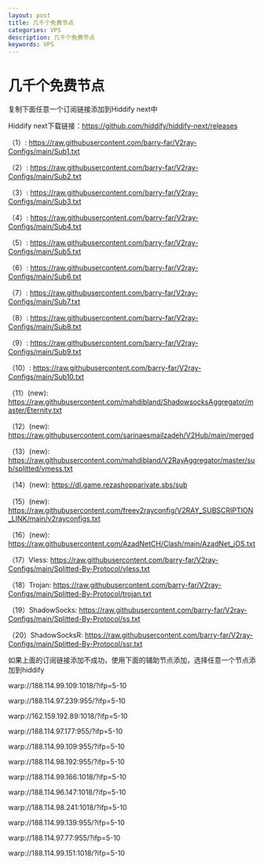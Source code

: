 ```yaml
---
layout: post
title: 几千个免费节点
categories: VPS
description: 几千个免费节点
keywords: VPS
---
```


# 几千个免费节点

复制下面任意一个订阅链接添加到Hiddify next中

Hiddify next下载链接：https://github.com/hiddify/hiddify-next/releases

（1）: https://raw.githubusercontent.com/barry-far/V2ray-Configs/main/Sub1.txt

（2）: https://raw.githubusercontent.com/barry-far/V2ray-Configs/main/Sub2.txt

（3）: https://raw.githubusercontent.com/barry-far/V2ray-Configs/main/Sub3.txt

（4）: https://raw.githubusercontent.com/barry-far/V2ray-Configs/main/Sub4.txt

（5）: https://raw.githubusercontent.com/barry-far/V2ray-Configs/main/Sub5.txt

（6）: https://raw.githubusercontent.com/barry-far/V2ray-Configs/main/Sub6.txt

（7）: https://raw.githubusercontent.com/barry-far/V2ray-Configs/main/Sub7.txt

（8）: https://raw.githubusercontent.com/barry-far/V2ray-Configs/main/Sub8.txt

（9）: https://raw.githubusercontent.com/barry-far/V2ray-Configs/main/Sub9.txt

（10）: https://raw.githubusercontent.com/barry-far/V2ray-Configs/main/Sub10.txt

（11）(new): https://raw.githubusercontent.com/mahdibland/ShadowsocksAggregator/master/Eternity.txt

（12）(new): https://raw.githubusercontent.com/sarinaesmailzadeh/V2Hub/main/merged

（13）(new): https://raw.githubusercontent.com/mahdibland/V2RayAggregator/master/sub/splitted/vmess.txt

（14）(new): https://dl.game.rezashopparivate.sbs/sub

（15）(new): https://raw.githubusercontent.com/freev2rayconfig/V2RAY_SUBSCRIPTION_LINK/main/v2rayconfigs.txt

（16）(new): https://raw.githubusercontent.com/AzadNetCH/Clash/main/AzadNet_iOS.txt

（17）Vless: https://raw.githubusercontent.com/barry-far/V2ray-Configs/main/Splitted-By-Protocol/vless.txt

（18）Trojan: https://raw.githubusercontent.com/barry-far/V2ray-Configs/main/Splitted-By-Protocol/trojan.txt

（19）ShadowSocks: https://raw.githubusercontent.com/barry-far/V2ray-Configs/main/Splitted-By-Protocol/ss.txt

（20）ShadowSocksR: https://raw.githubusercontent.com/barry-far/V2ray-Configs/main/Splitted-By-Protocol/ssr.txt

如果上面的订阅链接添加不成功，使用下面的辅助节点添加，选择任意一个节点添加到hiddify

warp://188.114.99.109:1018/?ifp=5-10

warp://188.114.97.239:955/?ifp=5-10

warp://162.159.192.89:1018/?ifp=5-10

warp://188.114.97.177:955/?ifp=5-10

warp://188.114.99.109:955/?ifp=5-10

warp://188.114.98.192:955/?ifp=5-10

warp://188.114.99.166:1018/?ifp=5-10

warp://188.114.96.147:1018/?ifp=5-10

warp://188.114.98.241:1018/?ifp=5-10

warp://188.114.99.139:955/?ifp=5-10

warp://188.114.97.77:955/?ifp=5-10

warp://188.114.99.151:1018/?ifp=5-10

